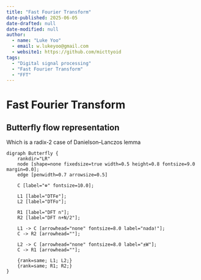 ```yaml
---
title: "Fast Fourier Transform"
date-published: 2025-06-05
date-drafted: null
date-modified: null
author:
  - name: "Luke Yoo"
  - email: w.lukeyoo@gmail.com
  - website1: https://github.com/micttyoid
tags:
  - "Digital signal processing"
  - "Fast Fourier Transform"
  - "FFT"
---
```


# Fast Fourier Transform

## Butterfly flow representation

Which is a radix-2 case of Danielson–Lanczos lemma

```[dot]
digraph Butterfly {
    rankdir="LR"
    node [shape=none fixedsize=true width=0.5 height=0.8 fontsize=9.0 margin=0.0];
    edge [penwidth=0.7 arrowsize=0.5]
    
    C [label="⊕" fontsize=10.0];
    
    L1 [label="DTFe"];
    L2 [label="DTFo"];

    R1 [label="DFT n"];
    R2 [label="DFT n+N/2"];
    
    L1 -> C [arrowhead="none" fontsize=8.0 label="nada!"];
    C -> R2 [arrowhead=""];
    
    L2 -> C [arrowhead="none" fontsize=8.0 label="±W"];
    C -> R1 [arrowhead=""];
    
    {rank=same; L1; L2;}
    {rank=same; R1; R2;}
}
```
